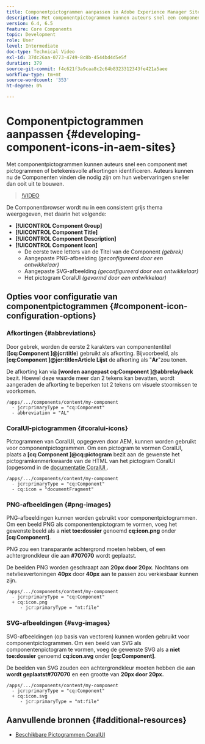 ```yaml
---
title: Componentpictogrammen aanpassen in Adobe Experience Manager Sites
description: Met componentpictogrammen kunnen auteurs snel een component met pictogrammen of betekenisvolle afkortingen identificeren. Auteurs kunnen nu de Componenten vinden die nodig zijn om hun webervaringen sneller dan ooit uit te bouwen.
version: 6.4, 6.5
feature: Core Components
topic: Development
role: User
level: Intermediate
doc-type: Technical Video
exl-id: 37dc26aa-0773-4749-8c8b-4544bd4d5e5f
duration: 379
source-git-commit: f4c621f3a9caa8c2c64b8323312343fe421a5aee
workflow-type: tm+mt
source-wordcount: '353'
ht-degree: 0%

---
```


# Componentpictogrammen aanpassen {#developing-component-icons-in-aem-sites}

Met componentpictogrammen kunnen auteurs snel een component met pictogrammen of betekenisvolle afkortingen identificeren. Auteurs kunnen nu de Componenten vinden die nodig zijn om hun webervaringen sneller dan ooit uit te bouwen.

>[!VIDEO](https://video.tv.adobe.com/v/16778?quality=12&learn=on)

De Componentbrowser wordt nu in een consistent grijs thema weergegeven, met daarin het volgende:

* **[!UICONTROL Component Group]**
* **[!UICONTROL Component Title]**
* **[!UICONTROL Component Description]**
* **[!UICONTROL Component Icon]**
   * De eerste twee letters van de Titel van de Component *(gebrek)*
   * Aangepaste PNG-afbeelding *(geconfigureerd door een ontwikkelaar)*
   * Aangepaste SVG-afbeelding *(geconfigureerd door een ontwikkelaar)*
   * Het pictogram CoralUI *(gevormd door een ontwikkelaar)*

## Opties voor configuratie van componentpictogrammen {#component-icon-configuration-options}

### Afkortingen {#abbreviations}

Door gebrek, worden de eerste 2 karakters van componententitel (**[cq:Component ]@jcr:title**) gebruikt als afkorting. Bijvoorbeeld, als **[cq:Component ]@jcr:title=Article Lijst** de afkorting als &quot;**Ar**&quot;zou tonen.

De afkorting kan via **[worden aangepast cq:Component ]@abbrelayback** bezit. Hoewel deze waarde meer dan 2 tekens kan bevatten, wordt aangeraden de afkorting te beperken tot 2 tekens om visuele stoornissen te voorkomen.

```plain
/apps/.../components/content/my-component
  - jcr:primaryType = "cq:Component"
  - abbreviation = "AL"
```

### CoralUI-pictogrammen {#coralui-icons}

Pictogrammen van CoralUI, opgegeven door AEM, kunnen worden gebruikt voor componentpictogrammen. Om een pictogram te vormen CoralUI, plaats a **[cq:Component ]@cq:pictogram** bezit aan de gewenste het pictogramkenmerkwaarde van de HTML van het pictogram CoralUI (opgesomd in de [ documentatie CoralUI ](https://helpx.adobe.com/experience-manager/6-5/sites/developing/using/reference-materials/coral-ui/coralui3/Coral.Icon.html).

```plain
/apps/.../components/content/my-component
  - jcr:primaryType = "cq:Component"
  - cq:icon = "documentFragment"
```

### PNG-afbeeldingen {#png-images}

PNG-afbeeldingen kunnen worden gebruikt voor componentpictogrammen. Om een beeld PNG als componentenpictogram te vormen, voeg het gewenste beeld als a **niet toe:dossier** genoemd **cq:icon.png** onder **[cq:Component]**.

PNG zou een transparante achtergrond moeten hebben, of een achtergrondkleur die aan **#707070** wordt geplaatst.

De beelden PNG worden geschraapt aan **20px door 20px**. Nochtans om netvliesvertoningen **40px** door **40px** aan te passen zou verkiesbaar kunnen zijn.

```plain
/apps/.../components/content/my-component
  - jcr:primaryType = "cq:Component"
  + cq:icon.png
     - jcr:primaryType = "nt:file"
```

### SVG-afbeeldingen {#svg-images}

SVG-afbeeldingen (op basis van vectoren) kunnen worden gebruikt voor componentpictogrammen. Om een beeld van SVG als componentenpictogram te vormen, voeg de gewenste SVG als a **niet toe:dossier** genoemd **cq:icon.svg** onder **[cq:Component]**.

De beelden van SVG zouden een achtergrondkleur moeten hebben die aan **wordt geplaatst#707070** en een grootte van **20px door 20px.**

```plain
/apps/.../components/content/my-component
  - jcr:primaryType = "cq:Component"
  + cq:icon.svg
     - jcr:primaryType = "nt:file"
```

## Aanvullende bronnen {#additional-resources}

* [ Beschikbare Pictogrammen CoralUI ](https://helpx.adobe.com/experience-manager/6-5/sites/developing/using/reference-materials/coral-ui/coralui3/Coral.Icon.html)
